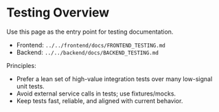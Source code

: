 # Testing Overview

Use this page as the entry point for testing documentation.

- Frontend: `../../frontend/docs/FRONTEND_TESTING.md`
- Backend: `../../backend/docs/BACKEND_TESTING.md`

Principles:
- Prefer a lean set of high-value integration tests over many low-signal unit tests.
- Avoid external service calls in tests; use fixtures/mocks.
- Keep tests fast, reliable, and aligned with current behavior.


